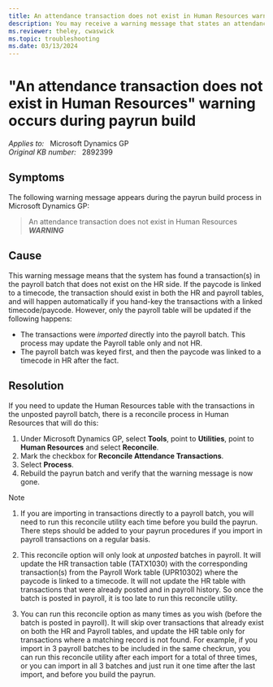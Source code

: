 ```yaml
---
title: An attendance transaction does not exist in Human Resources warning during payrun build
description: You may receive a warning message that states an attendance transaction does not exist in Human Resources during the payrun build process in Microsoft Dynamics GP. Provides a resolution.
ms.reviewer: theley, cwaswick
ms.topic: troubleshooting
ms.date: 03/13/2024
---
```

# "An attendance transaction does not exist in Human Resources" warning occurs during payrun build

_Applies to:_ &nbsp; Microsoft Dynamics GP  
_Original KB number:_ &nbsp; 2892399

## Symptoms

The following warning message appears during the payrun build process in Microsoft Dynamics GP:

> An attendance transaction does not exist in Human Resources *****WARNING*****

## Cause

This warning message means that the system has found a transaction(s) in the payroll batch that does not exist on the HR side. If the paycode is linked to a timecode, the transaction should exist in both the HR and payroll tables, and will happen automatically if you hand-key the transactions with a linked timecode/paycode. However, only the payroll table will be updated if the following happens:

- The transactions were *imported* directly into the payroll batch. This process may update the Payroll table only and not HR.
- The payroll batch was keyed first, and then the paycode was linked to a timecode in HR after the fact.

## Resolution

If you need to update the Human Resources table with the transactions in the unposted payroll batch, there is a reconcile process in Human Resources that will do this:

1. Under Microsoft Dynamics GP, select **Tools**, point to **Utilities**, point to **Human Resources** and select **Reconcile**.
2. Mark the checkbox for **Reconcile Attendance Transactions**.
3. Select **Process**.
4. Rebuild the payrun batch and verify that the warning message is now gone.

> [!NOTE]
>
> 1. If you are importing in transactions directly to a payroll batch, you will need to run this reconcile utility each time before you build the payrun. There steps should be added to your payrun procedures if you import in payroll transactions on a regular basis.
>
> 2. This reconcile option will only look at *unposted* batches in payroll. It will update the HR transaction table (TATX1030) with the corresponding transaction(s) from the Payroll Work table (UPR10302) where the paycode is linked to a timecode. It will not update the HR table with transactions that were already posted and in payroll history. So once the batch is posted in payroll, it is too late to run this reconcile utility.
>
> 3. You can run this reconcile option as many times as you wish (before the batch is posted in payroll). It will skip over transactions that already exist on both the HR and Payroll tables, and update the HR table only for transactions where a matching record is not found. For example, if you import in 3 payroll batches to be included in the same checkrun, you can run this reconcile utility after each import for a total of three times, or you can import in all 3 batches and just run it one time after the last import, and before you build the payrun.
